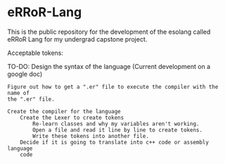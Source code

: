 # eRRoR-Lang
This is the public repository for the development of the esolang called eRRoR Lang for my undergrad capstone project.

Acceptable tokens:


TO-DO:
	Design the syntax of the language (Current development on a google doc)

	Figure out how to get a ".er" file to execute the compiler with the name of
	the ".er" file.

	Create the compiler for the language
		Create the Lexer to create tokens
            Re-learn classes and why my variables aren't working.
            Open a file and read it line by line to create tokens.
            Write these tokens into another file.
        Decide if it is going to translate into c++ code or assembly language
        code
